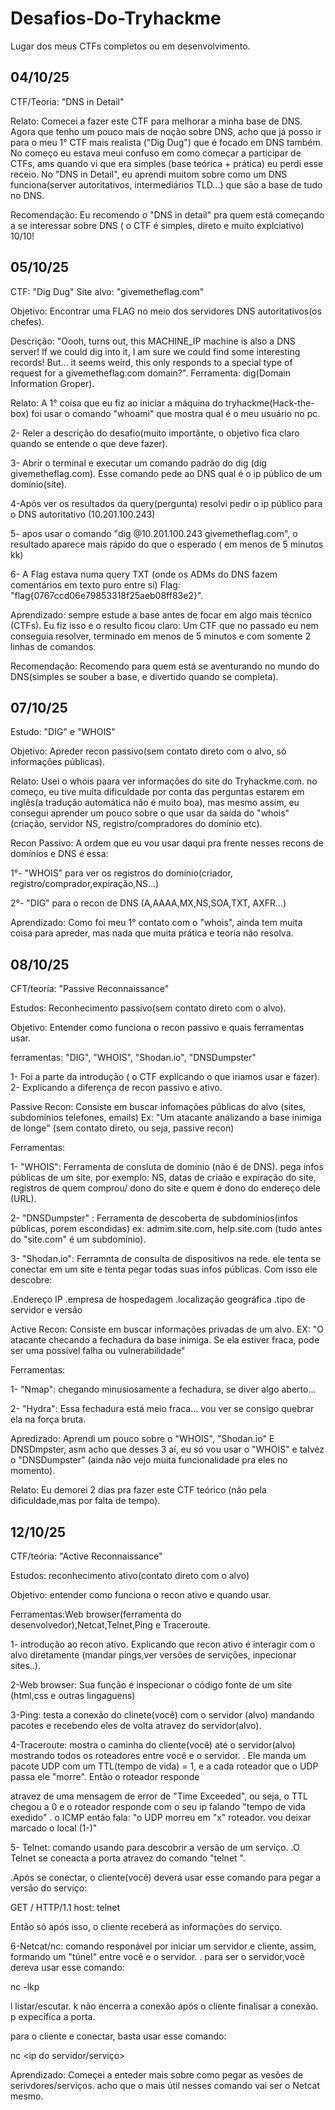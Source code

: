 # Desafios-Do-Tryhackme
Lugar dos meus CTFs completos ou em desenvolvimento.

## 04/10/25

CTF/Teoria: "DNS in Detail"

Relato: Comecei a fazer este CTF para melhorar a minha base de DNS.
Agora que tenho um pouco mais de noção sobre DNS, acho que já posso ir para o meu 1° CTF mais realista ("Dig Dug") que é focado em DNS também.
No começo eu estava meui confuso em como começar a participar de CTFs, ams quando vi que era simples (base teórica + prática) eu perdi esse receio.
No "DNS in Detail", eu aprendi muitom sobre como um DNS funciona(server autoritativos, intermediários TLD...) que são a base de tudo no DNS.

Recomendação: Eu recomendo o "DNS in detail" pra quem está começando a se interessar sobre DNS ( o CTF é simples, direto e muito explciativo) 10/10!


## 05/10/25

CTF: "Dig Dug"
Site alvo: "givemetheflag.com"

Objetivo: Encontrar uma FLAG no meio dos servidores DNS autoritativos(os chefes).

Descrição: "Oooh, turns out, this MACHINE_IP machine is also a DNS server! If we could dig into it, I am sure we could find some interesting records! But... it seems weird, this only responds to a special type of request for a givemetheflag.com domain?".
Ferramenta: dig(Domain Information Groper).

Relato: A 1° coisa que eu fiz ao iniciar a máquina do tryhackme(Hack-the-box) foi usar o comando "whoami" que mostra qual é o meu usuário no pc.

2- Reler a descrição do desafio(muito importânte, o objetivo fica claro quando se entende o que deve fazer).

3- Abrir o terminal e executar um comando padrão do dig (dig givemetheflag.com). Esse comando pede ao DNS qual é o ip público de um domínio(site).

4-Após ver os resultados da query(pergunta) resolvi pedir o ip público para o DNS autoritativo (10.201.100.243)

5- apos usar o comando "dig @10.201.100.243 givemetheflag.com", o resultado aparece mais rápido do que o esperado ( em menos de 5 minutos kk)

6- A Flag estava numa query TXT (onde os ADMs do DNS fazem comentários em texto puro entre si)
Flag: "flag{0767ccd06e79853318f25aeb08ff83e2}".

Aprendizado: sempre estude a base antes de focar em algo mais técnico (CTFs). Eu fiz isso e o resulto ficou claro: Um CTF que no passado eu nem conseguia resolver, terminado em menos de 5 minutos e com somente 2 linhas de comandos.

Recomendação: Recomendo para quem está se aventurando no mundo do DNS(simples se souber a base, e divertido quando se completa).

## 07/10/25
 Estudo: "DIG" e "WHOIS"
 
 Objetivo: Apreder recon passivo(sem contato direto com o alvo, só informações públicas).

 Relato: Usei o whois paara ver informações do site do Tryhackme.com. 
 no começo, eu tive muita dificuldade por conta das perguntas estarem em inglês(a tradução automática não é muito boa), mas mesmo assim, eu consegui       aprender um pouco sobre o que usar da saída do "whois" (criação, servidor NS, registro/compradores do domínio etc).
 
 Recon Passivo: A ordem que eu vou usar daqui pra frente nesses recons de domínios e DNS é essa:
 
 1°- "WHOIS" para ver os registros do domínio(criador, registro/comprador,expiração,NS...)
 
 2°- "DIG" para o recon de DNS (A,AAAA,MX,NS,SOA,TXT, AXFR...)
 
 Aprendizado: Como foi meu 1° contato com o "whois", ainda tem muita coisa para apreder, mas nada que muita prática e teoría não resolva.

## 08/10/25

 CFT/teoría: "Passive Reconnaissance"

 Estudos: Reconhecimento passivo(sem contato direto com o alvo).

 Objetivo: Entender como funciona o recon passivo e quais ferramentas usar.

 ferramentas: "DIG", "WHOIS", "Shodan.io", "DNSDumpster"

 1- Foi a parte da introdução ( o CTF explicando o que iriamos usar e fazer).
 2- Explicando a diferença de recon passivo e ativo.

   Passive Recon: Consiste em buscar infomações públicas do alvo (sites, subdomínios telefones, emails)
   Ex: "Um atacante analizando a base inimiga de longe" (sem contato direto, ou seja, passive recon)
   
   Ferramentas: 
   
   1- "WHOIS": Ferramenta de consluta de domínio (não é de DNS). pega infos públicas de um site, por exemplo: NS, datas de criaão e expiração do site,              registros de quem comprou/ dono do site e quem é dono do endereço dele (URL).

   2- "DNSDumpster" : Ferramenta de descoberta de subdomínios(infos públicas, porem escondidas) ex: admim.site.com, help.site.com (tudo antes do                "site.com" é um subdomínio).

   3- "Shodan.io": Ferramnta de consulta de dispositivos na rede. ele tenta se conectar em um site e tenta pegar todas suas infos públicas.
       Com isso ele descobre:
       
   .Endereço IP
   .empresa de hospedagem
   .localização geográfica
   .tipo de servidor e versão

   Active Recon: Consiste em buscar informações privadas de um alvo.
   EX: "O atacante checando a fechadura da base inimiga. Se ela estiver fraca, pode ser uma possível falha ou vulnerabilidade"
   
   Ferramentas:
   
   1- "Nmap": chegando minusiosamente a fechadura, se diver algo aberto...

   2- "Hydra": Essa fechadura está meio fraca... vou ver se consigo quebrar ela na força bruta.

   Apredizado: Aprendi um pouco sobre o "WHOIS", "Shodan.io" E DNSDmpster, asm acho que desses 3 aí, eu só vou usar o "WHOIS" e talvéz o "DNSDumpster"      (ainda não vejo muita funcionalidade pra eles no momento).

   Relato: Eu demorei 2 dias pra fazer este CTF teórico (não pela dificuldade,mas por falta de tempo).

   ## 12/10/25

   CTF/teória: "Active Reconnaissance"
   
   Estudos: reconhecimento ativo(contato direto com o alvo)
   
   Objetivo: entender como funciona o recon ativo e quando usar.

   Ferramentas:Web browser(ferramenta do desenvolvedor),Netcat,Telnet,Ping e Traceroute.

   1- introdução ao recon ativo. Explicando que recon ativo é interagir com o alvo diretamente (mandar pings,ver versões de servições, inpecionar           sites..).
   
   2-Web browser: Sua função é inspecionar o código fonte de um site (html,css e outras lingaguens)

   3-Ping: testa a conexão do clinete(você) com o servidor (alvo) mandando pacotes e recebendo eles de volta atravez do servidor(alvo). 

   4-Traceroute: mostra o caminha do cliente(você) até o servidor(alvo) mostrando todos os roteadores entre você e o servidor.
   . Ele manda um pacote UDP com um TTL(tempo de vida) = 1, e a cada roteador que o UDP passa ele "morre". Então o roteador responde 
   
   atravez de uma mensagem de error de "Time Exceeded", ou seja, o TTL chegou a 0 e o roteador responde com o seu ip falando "tempo de vida exedido"
   . o ICMP então fala: "o UDP morreu em "x" roteador. vou deixar marcado o local (1-)"

   5- Telnet: comando usando para descobrir a versão de um serviço.
   .O Telnet se coneacta a porta atravez do comando "telnet <ip> <porta>".
   
   .Após se conectar, o cliente(você) deverá usar esse comando para pegar a versão do serviço:
   
   GET / HTTP/1.1
   host: telnet

   Então só após isso, o cliente receberá as informações do serviço.

   6-Netcat/nc: comando responável por iniciar um servidor e cliente, assim, formando um "túnel" entre você e o servidor.
   . para ser o servidor,vocẽ dereva usar esse comando:
   
   nc -lkp <porta>
   
   l listar/escutar.
   k não encerra a conexão após o cliente finalisar a conexão.
   p expecifica a porta.

   para o cliente e conectar, basta usar esse comando:

   nc <ip do servidor/serviço> <porta>

   Aprendizado: Começei a enteder mais sobre como pegar as vesões de serivdores/serviços.
   acho que o mais útil nesses comando vai ser o Netcat mesmo.
   
   


